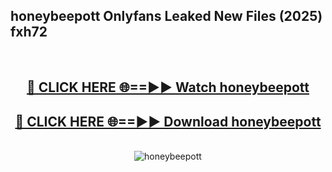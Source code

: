<h2>honeybeepott Onlyfans Leaked New Files (2025) fxh72</h2>
<br>
<div align="center">
<h2><a href="https://mediafiles.top/honeybeepott&ref=git" rel="nofollow">🔴 CLICK HERE 🌐==►► Watch honeybeepott</a></h2>
<h2><a href="https://mediafiles.top/honeybeepott&ref=git" rel="nofollow">🔴 CLICK HERE 🌐==►► Download honeybeepott</a></h2>
<br>
<a href="https://mediafiles.top/honeybeepott&ref=git" rel="nofollow" data-target="animated-image.originalLink"><img src="https://i.ibb.co.com/xMMVF88/686577567.gif" alt="honeybeepott" style="max-width: 100%; display: inline-block;" data-target="animated-image.originalImage"></a>
</div>
<br>
<br>